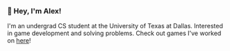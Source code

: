 ### 👋 Hey, I'm Alex!

I'm an undergrad CS student at the University of Texas at Dallas. Interested in game development and solving problems. Check out games I've worked on [here](https://alex5nader.itch.io/)!

